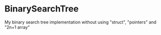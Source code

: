 # BinarySearchTree
My binary search tree implementation without using "struct", "pointers" and "2n+1 array" 
